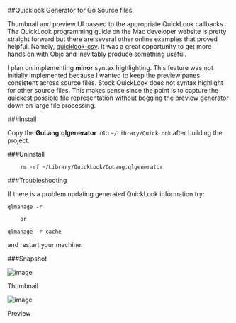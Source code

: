 ##Quicklook Generator for Go Source files

Thumbnail and preview UI passed to the appropriate QuickLook callbacks. The QuickLook programming guide on the Mac developer website is pretty straight forward but there are several other online examples that proved helpful. Namely, [quicklook-csv](http://code.google.com/p/quicklook-csv/source/browse/GenerateThumbnailForURL.m). It was a great opportunity to get more hands on with Objc and inevitably produce something useful. 

I plan on implementing __minor__ syntax highlighting. This feature was not initially implemented because I wanted to keep the preview panes consistent across source files. Stock QuickLook does not syntax highlight for other source files. This makes sense since the point is to capture the quickest possible file representation without bogging the preview generator down on large file processing.


###Install

Copy the __GoLang.qlgenerator__ into `~/Library/QuickLook` after building the project.
		
###Uninstall

		rm -rf ~/Library/QuickLook/GoLang.qlgenerator

###Troubleshooting

If there is a problem updating generated QuickLook information try:

	qlmanage -r 
	
		or
	
	qlmanage -r cache

and restart your machine.

###Snapshot

![image](https://raw.github.com/chauvd/GoLang/master/GoLang/thumbnail.jpg)

Thumbnail

![image](https://raw.github.com/chauvd/GoLang/master/GoLang/preview.jpg)

Preview